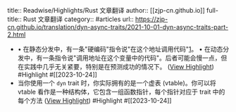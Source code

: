 title:: Readwise/Highlights/Rust 文章翻译
author:: [[zjp-cn.github.io]]
full-title:: Rust 文章翻译
category:: #articles
url:: https://zjp-cn.github.io/translation/dyn-async-traits/2021-10-01-dyn-async-traits-part-2.html
- •   在静态分发中，有一条"硬编码"指令说"在这个地址调用代码"[1](https://zjp-cn.github.io/translation/dyn-async-traits/2021-10-01-dyn-async-traits-part-2.html#link)。
  •   在动态分发中，有一条指令说"调用地址在这个变量中的代码"。后者可能会慢一点，但在实践中几乎无关紧要，特别是在预测成功的情况下。 ([View Highlight](https://read.readwise.io/read/01hdg6kgpd71ehmd5c3w6wxmv4)) #Highlight #[[2023-10-24]]
- 当你使用一个 `dyn` trait 时，你实际拥有的是一个虚表 (vtable)。你可以将 vtable 看作是一种结构体，它包含一组函数指针，每个指针对应于 trait 中的每个方法 ([View Highlight](https://read.readwise.io/read/01hdg6kzs74rftqtcste7nxhap)) #Highlight #[[2023-10-24]]